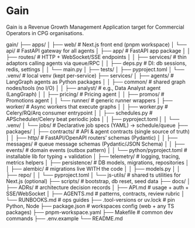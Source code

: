 
# Gain

Gain is a Revenue Growth Management Application target for Commercial Operators in CPG organisations.

gain/
├── apps/
│   ├── web/                      # Next.js front end (pnpm workspace)
│   └── api/                      # FastAPI gateway for all agents
│       ├── app/                  # FastAPI app package
│       │   ├── routes/           # HTTP + WebSocket/SSE endpoints
│       │   ├── services/         # thin adaptors calling agents via queue/RPC
│       │   ├── deps.py           # DI: db sessions, redis, settings
│       │   └── main.py
│       ├── tests/
│       ├── pyproject.toml
│       └── .venv/                # local venv (kept per-service)
├── services/
│   ├── agents/                   # LangGraph agents as Python packages
│   │   ├── common/               # shared graph nodes/tools (no I/O)
│   │   ├── analyst/              # e.g., Data Analyst agent (LangGraph)
│   │   ├── pricing/              # Pricing agent
│   │   ├── promos/               # Promotions agent
│   │   └── runner/               # generic runner wrappers
│   ├── worker/                   # Async workers that execute graphs
│   │   ├── worker.py             # Celery/RQ/Arq consumer entrypoint
│   │   ├── schedules.py          # APScheduler/Celery beat periodic jobs
│   │   ├── pyproject.toml
│   │   └── .venv/
│   └── jobs/                     # Declarative job specs (YAML) → schedule/queue
├── packages/
│   ├── contracts/                # API & agent contracts (single source of truth)
│   │   ├── http/                 # FastAPI/OpenAPI routers’ schemas (Pydantic)
│   │   ├── messages/             # queue message schemas (Pydantic/JSON Schema)
│   │   ├── events/               # domain events (outbox pattern)
│   │   └── python/pyproject.toml # installable lib for typing + validation
│   ├── telemetry/                # logging, tracing, metrics helpers
│   ├── persistence/              # DB models, migrations, repositories
│   │   ├── alembic/              # migrations live WITH the code
│   │   ├── models.py
│   │   ├── repo/
│   │   └── pyproject.toml
│   └── js-utils/                 # shared ts utilities for Next.js (optional)
├── scripts/                      # bootstrap, db reset, seed data
├── docs/
│   ├── ADRs/                     # architecture decision records
│   ├── API.md                    # usage + auth + SSE/WebSocket
│   ├── AGENTS.md                 # patterns, contracts, review rubric
│   └── RUNBOOKS.md               # ops guides
├── .tool-versions or uv.lock     # pin Python, Node
├── package.json                  # workspaces config (web + any TS packages)
├── pnpm-workspace.yaml
├── Makefile                      # common dev commands
├── .env.example
└── README.md

